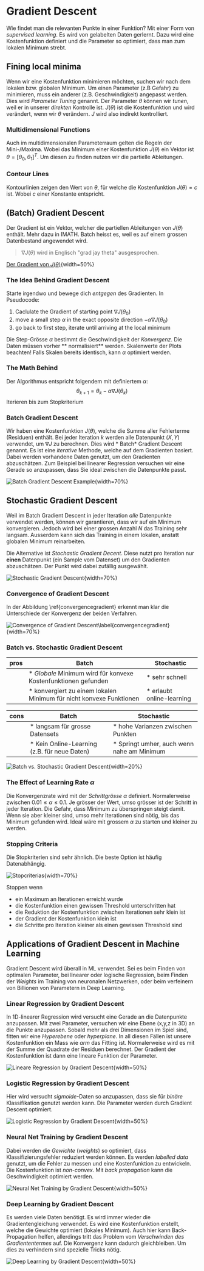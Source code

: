 # Gradient Descent

Wie findet man die relevanten Punkte in einer Funktion? Mit einer Form von *supervised learning*. Es
wird von gelabelten Daten gerlernt. Dazu wird eine Kostenfunktion definiert und die Parameter so
optimiert, dass man zum lokalen Minimum strebt.

## Fining local minima

Wenn wir eine Kostenfunktion minimieren möchten, suchen wir nach dem lokalen bzw. globalen Minimum.
Um einen Parameter (z.B Gefahr) zu minimieren, muss ein anderer (z.B. Geschwindigkeit) angepasst
werden. Dies wird *Parameter Tuning* genannt. Der Parameter $\theta$ können wir *tunen*, weil er in
unserer *direkten* Kontrolle ist. $J(\theta)$ ist die Kostenfunktion und wird verändert, wenn wir
$\theta$ verändern. $J$ wird also indirekt kontrolliert.

### Multidimensional Functions

Auch im multidimensionalen Parameterraum gelten die Regeln der Mini-/Maxima. Wobei das Minimum einer
Kostenfunktion $J(\theta)$ ein Vektor ist $\theta = [\theta_0, \theta_1]^T$. Um diesen zu finden
nutzen wir die partielle Ableitungen.

### Contour Lines

Kontourlinien zeigen den Wert von $\theta$, für welche die Kostenfunktion $J(\theta)=c$ ist. Wobei
$c$ einer Konstante entspricht.

## (Batch) Gradient Descent

Der Gradient ist ein Vektor, welcher die partiellen Ableitungen von $J(\theta)$ enthält. Mehr dazu
in IMATH. Batch heisst es, weil es auf einem grossen Datenbestand angewendet wird.

> $\nabla J(\theta)$ wird in Englisch "grad jay theta" ausgesprochen.

[Der Gradient von $J(\theta)$](images/gradient.png){width=50%}

### The Idea Behind Gradient Descent

Starte irgendwo und bewege dich *entgegen* des Gradienten. In Pseudocode:

1. Caclulate the Gradient of starting point $\nabla J(\theta_0)$
1. move a small step $\alpha$ in the exact opposite direction $-\alpha\nabla J(\theta_0)$
1. go back to first step, iterate until arriving at the local minimum

Die Step-Grösse $\alpha$ bestimmt die Geschwindigkeit der *Konvergenz*. Die Daten müssen vorher **
normalisiert** werden. Skalenwerte der Plots beachten! Falls Skalen bereits identisch, kann $\alpha$ optimiert werden.

### The Math Behind

Der Algorithmus entspricht folgendem mit definiertem $\alpha$:
$$\theta_{k+1}=\theta_k-\alpha\nabla J(\theta_k)$$ Iterieren bis zum Stopkriterium

### Batch Gradient Descent

Wir haben eine Kostenfunktion $J(\theta)$, welche die Summe aller Fehlerterme (Residuen) enthält.
Bei jeder Iteration $k$ werden alle Datenpunkt $(X,Y)$ verwendet, um $\nabla J$ zu berechnen. Dies
wird *
Batch* Gradient Descent genannt. Es ist eine *iterative* Methode, welche auf dem Gradienten basiert.
Dabei werden vorhandene Daten genutzt, um den Gradienten abzuschätzen. Zum Beispiel bei linearer
Regression versuchen wir eine Gerade so anzupassen, dass Sie ideal zwischen die Datenpunkte passt.

![Batch Gradient Descent Example](images/gradient_descent.png){width=70%}

## Stochastic Gradient Descent

Weil im Batch Gradient Descent in jeder Iteration *alle* Datenpunkte verwendet werden, können wir
garantieren, dass wir auf ein Minimum konvergieren. Jedoch wird bei einer grossen Anzahl $N$ das
Training sehr langsam. Ausserdem kann sich das Training in einem lokalen, anstatt globalen Minimum
reinarbeiten.

Die Alternative ist *Stochastic Gradient Decent*. Diese nutzt pro Iteration nur **einen**
Datenpunkt (ein Sample vom Datenset) um den Gradienten abzuschätzen. Der Punkt wird dabei zufällig
ausgewählt.

![Stochastic Gradient Descent](images/stochastic_gradient.png){width=70%}

### Convergence of Gradient Descent

In der Abbildung \ref{convergencegradient} erkennt man klar die Unterschiede der Konvergenz der
beiden Verfahren.

![Convergence of Gradient Descent\label{convergencegradient}](images/convergence_gradientdescent.png){width=70%}

### Batch vs. Stochastic Gradient Descent

| **pros** | Batch | Stochastic
| --- | --- | ---
|   | * *Globale* Minimum wird für konvexe Kostenfunktionen gefunden | * sehr schnell
|   | * konvergiert zu einem lokalen Minimum für nicht konvexe Funktionen | * erlaubt online-learning

| **cons** | Batch | Stochastic
| --- | --- | ---
|   | * langsam für grosse Datensets | * hohe Varianzen zwischen Punkten
|   | * Kein Online-Learning (z.B. für neue Daten) | * Springt umher, auch wenn nahe am Minimum

![Batch vs. Stochastic Gradient Descent](images/batchvsstochastic.png){width=20%}

### The Effect of Learning Rate $\alpha$

Die Konvergenzrate wird mit der *Schrittgrösse* $\alpha$ definiert. Normalerweise zwischen $0.01 \leq
\alpha \leq 0.1$. Je grösser der Wert, umso grösser ist der Schritt in jeder Iteration. Die
Gefahr, dass Minimum zu überspringen steigt damit. Wenn sie aber kleiner sind, umso mehr Iterationen
sind nötig, bis das Minimum gefunden wird. Ideal wäre mit grossem $\alpha$ zu starten und kleiner zu
werden.

### Stopping Criteria

Die Stopkriterien sind sehr ähnlich. Die beste Option ist häufig Datenabhängig.

![Stopcriterias](images/stopcriteria.png){width=70%}

Stoppen wenn

* ein Maximum an Iterationen erreicht wurde
* die Kostenfunktion einen gewissen Threshold unterschritten hat
* die Reduktion der Kostenfunktion zwischen Iterationen sehr klein ist
* der Gradient der Kostenfunktion klein ist
* die Schritte pro Iteration kleiner als einen gewissen Threshold sind

## Applications of Gradient Descent in Machine Learning

Gradient Descent wird überall in ML verwendet. Sei es beim Finden von optimalen Parameter, bei
linearer oder logische Regression, beim Finden der *Weights* im Training von neuronalen
Netzwerken, oder beim verfeinern von Billionen von Parametern in Deep Learning.

### Linear Regression by Gradient Descent

In 1D-linearer Regression wird versucht eine Gerade an die Datenpunkte anzupassen. Mit zwei
Parameter, versuchen wir eine Ebene (x,y,z in 3D) an die Punkte anzupassen. Sobald mehr als drei
Dimensionen im Spiel sind, fitten wir eine *Hyperebene* oder *hyperplane*. In all diesen Fällen ist
unsere Kostenfunktion ein Mass wie *arm* das Fitting ist. Normalerweise wird es mit der Summe der
Quadrate der Residuen berechnet. Der Gradient der Kostenfunktion ist dann eine lineare Funktion der
Parameter.

![Lineare Regression by Gradient Descent](images/linreggradient.png){width=50%}

### Logistic Regression by Gradient Descent

Hier wird versucht *sigmoide*-Daten so anzupassen, dass sie für *binäre* Klassifikation genutzt
werden kann. Die Parameter werden durch Gradient Descent optimiert.

![Logistic Regression by Gradient Descent](images/logreggradient.png){width=50%}

### Neural Net Training by Gradient Descent

Dabei werden die *Gewichte* (*weights*) so optimiert, dass Klassifizierungsfehler reduziert werden
können. Es werden *labelled data* genutzt, um die Fehler zu messen und eine Kostenfunktion zu
entwickeln. Die Kostenfunktion ist *non-convex*. Mit *back propagation* kann die Geschwindigkeit
optimiert werden.

![Neural Net Training by Gradient Descent](images/NeuralNetTrainingbyGradientDescent.png){width=50%}

### Deep Learning by Gradient Descent

Es werden viele Daten benötigt. Es wird immer wieder die Gradientengleichung verwendet. Es wird
eine Kostenfunktion erstellt, welche die Gewichte optimiert (lokales Minimum). Auch hier kann
Back-Propagation helfen, allerdings tritt das Problem vom *Verschwinden des Gradiententermes* auf. Die
Konvergenz kann dadurch gleichbleiben. Um dies zu verhindern sind spezielle Tricks nötig.

![Deep Learning by Gradient Descent](images/dlbygradientdescent.png){width=50%}
